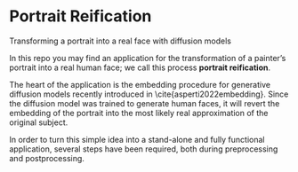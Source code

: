 # Portrait Reification
Transforming a portrait into a real face with diffusion models

In this repo you may find an application for the transformation of a painter’s portrait into a real human face; we call this process **portrait reification**. 

The heart of the application is the embedding procedure for generative diffusion models recently
introduced in \cite{asperti2022embedding}. Since the diffusion model was 
trained to generate human faces, it will revert the embedding
of the portrait into the most likely real approximation of the original subject. 


In order to turn this simple
idea into a stand-alone and fully functional application, 
several steps have been required, both during preprocessing 
and postprocessing. 
